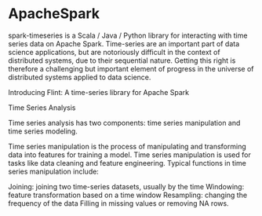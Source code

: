 # ApacheSpark
spark-timeseries is a Scala / Java / Python library for interacting with time series data on Apache Spark.
Time-series are an important part of data science applications, but are notoriously difficult in the context of distributed systems, due to their sequential nature. Getting this right is therefore a challenging but important element of progress in the universe of distributed systems applied to data science.


Introducing Flint: A time-series library for Apache Spark

Time Series Analysis



Time series analysis has two components: time series manipulation and time series modeling.

Time series manipulation is the process of manipulating and transforming data into features for training a model. Time series manipulation is used for tasks like data cleaning and feature engineering. Typical functions in time series manipulation include:

Joining: joining two time-series datasets, usually by the time
Windowing: feature transformation based on a time window
Resampling: changing the frequency of the data
Filling in missing values or removing NA rows.
